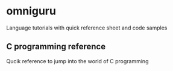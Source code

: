 # omniguru
Language tutorials with quick reference sheet and code samples

## C programming reference
Qucik reference to jump into the world of C programming
